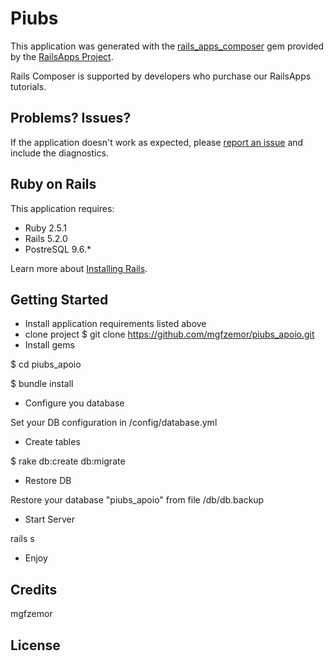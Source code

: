Piubs
================

This application was generated with the [rails_apps_composer](https://github.com/RailsApps/rails_apps_composer) gem
provided by the [RailsApps Project](http://railsapps.github.io/).

Rails Composer is supported by developers who purchase our RailsApps tutorials.

Problems? Issues?
-----------

If the application doesn't work as expected, please [report an issue](https://github.com/RailsApps/rails_apps_composer/issues)
and include the diagnostics.

Ruby on Rails
-------------

This application requires:

- Ruby 2.5.1
- Rails 5.2.0
- PostreSQL 9.6.*

Learn more about [Installing Rails](http://railsapps.github.io/installing-rails.html).

Getting Started
---------------
- Install application requirements listed above
- clone project
$ git clone https://github.com/mgfzemor/piubs_apoio.git
- Install gems

$ cd piubs_apoio

$ bundle install

- Configure you database

Set your DB configuration in /config/database.yml

- Create tables

$ rake db:create db:migrate

- Restore DB

Restore your database "piubs_apoio" from file /db/db.backup

- Start Server

rails s

- Enjoy 

Credits
-------
mgfzemor

License
-------

